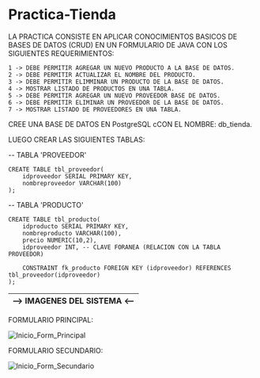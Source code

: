 # Practica-Tienda

LA PRACTICA CONSISTE EN APLICAR CONOCIMIENTOS BASICOS DE BASES DE DATOS (CRUD) EN UN FORMULARIO DE JAVA CON LOS SIGUIENTES REQUERIMIENTOS:

	1 -> DEBE PERMITIR AGREGAR UN NUEVO PRODUCTO A LA BASE DE DATOS.
	2 -> DEBE PERMITIR ACTUALIZAR EL NOMBRE DEL PRODUCTO.
	3 -> DEBE PERMITIR ELIMMINAR UN PRODUCTO DE LA BASE DE DATOS.
	4 -> MOSTRAR LISTADO DE PRODUCTOS EN UNA TABLA.
	5 -> DEBE PERMITIR AGREGAR UN NUEVO PROVEEDOR BASE DE DATOS.
	6 -> DEBE PERMITIR ELIMINAR UN PROVEEDOR DE LA BASE DE DATOS.
	7 -> MOSTRAR LISTADO DE PROVEEDORES EN UNA TABLA.


CREE UNA BASE DE DATOS EN PostgreSQL cCON EL NOMBRE: db_tienda.

LUEGO CREAR LAS SIGUIENTES TABLAS:

-- TABLA 'PROVEEDOR'

	CREATE TABLE tbl_proveedor(
		idproveedor SERIAL PRIMARY KEY,
		nombreproveedor VARCHAR(100)
	);

-- TABLA 'PRODUCTO'

	CREATE TABLE tbl_producto(
		idproducto SERIAL PRIMARY KEY,
		nombreproducto VARCHAR(100),
		precio NUMERIC(10,2),
		idproveedor INT, -- CLAVE FORANEA (RELACION CON LA TABLA PROVEEDOR)
		
		CONSTRAINT fk_producto FOREIGN KEY (idproveedor) REFERENCES tbl_proveedor(idproveedor)
	);


|--> IMAGENES DEL SISTEMA <--|
|----------------------------|

FORMULARIO PRINCIPAL: 


![Inicio_Form_Principal](https://user-images.githubusercontent.com/102596002/200101068-b0922301-bade-4007-92ed-7443e50f9823.jpg)


FORMULARIO SECUNDARIO:


![Inicio_Form_Secundario](https://user-images.githubusercontent.com/102596002/200101007-0aa5d4f0-02f1-45cb-b8d6-c2c844a827b7.jpg)

